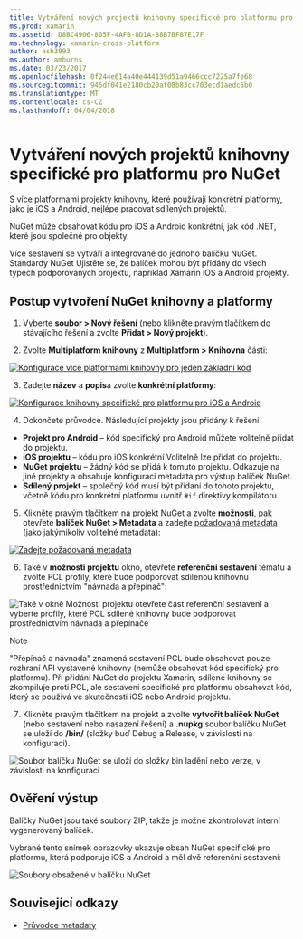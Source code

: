 ```yaml
---
title: Vytváření nových projektů knihovny specifické pro platformu pro NuGet
ms.prod: xamarin
ms.assetid: D8BC4906-805F-4AFB-8D1A-88B7BF87E17F
ms.technology: xamarin-cross-platform
author: asb3993
ms.author: amburns
ms.date: 03/23/2017
ms.openlocfilehash: 0f244e614a40e444139d51a9466ccc7225a7fe68
ms.sourcegitcommit: 945df041e2180cb20af08b83cc703ecd1aedc6b0
ms.translationtype: MT
ms.contentlocale: cs-CZ
ms.lasthandoff: 04/04/2018
---
```

# <a name="creating-new-platform-specific-library-projects-for-nuget"></a>Vytváření nových projektů knihovny specifické pro platformu pro NuGet

S více platformami projekty knihovny, které používají konkrétní platformy, jako je iOS a Android, nejlépe pracovat sdílených projektů.

NuGet může obsahovat kódu pro iOS a Android konkrétní, jak kód .NET, které jsou společné pro objekty.

Více sestavení se vytváří a integrované do jednoho balíčku NuGet. Standardy NuGet Ujistěte se, že balíček mohou být přidány do všech typech podporovaných projektu, například Xamarin iOS a Android projekty.

## <a name="steps-to-create-a-cross-platform-library-nuget"></a>Postup vytvoření NuGet knihovny a platformy

1. Vyberte **soubor > Nový řešení** (nebo klikněte pravým tlačítkem do stávajícího řešení a zvolte **Přidat > Nový projekt**).

2. Zvolte **Multiplatform knihovny** z **Multiplatform > Knihovna** části:

  [![](platform-specific-images/mulitplatform-library-sml.png "Konfigurace více platformami knihovny pro jeden základní kód")](platform-specific-images/multiplatform-library.png#lightbox)

3. Zadejte **název** a **popis**a zvolte **konkrétní platformy**:

  [![](platform-specific-images/specific-configure-sml.png "Konfigurace knihovny specifické pro platformu pro iOS a Android")](platform-specific-images/specific-configure.png#lightbox)

4. Dokončete průvodce. Následující projekty jsou přidány k řešení:

  - **Projekt pro Android** – kód specifický pro Android můžete volitelně přidat do projektu.
  - **iOS projektu** – kódu pro iOS konkrétní Volitelně lze přidat do projektu.
  - **NuGet projektu** – žádný kód se přidá k tomuto projektu. Odkazuje na jiné projekty a obsahuje konfiguraci metadata pro výstup balíček NuGet.
  - **Sdílený projekt** – společný kód musí být přidaní do tohoto projektu, včetně kódu pro konkrétní platformu uvnitř `#if` direktivy kompilátoru.

5. Klikněte pravým tlačítkem na projekt NuGet a zvolte **možnosti**, pak otevřete **balíček NuGet > Metadata** a zadejte [požadovaná metadata](~/cross-platform/app-fundamentals/nuget-multiplatform-libraries/metadata.md) (jako jakýmikoliv volitelné metadata):

  [![](platform-specific-images/specific-metadata-sml.png "Zadejte požadovaná metadata")](platform-specific-images/specific-metadata.png#lightbox)

6. Také v **možnosti projektu** okno, otevřete **referenční sestavení** tématu a zvolte PCL profily, které bude podporovat sdílenou knihovnu prostřednictvím "návnada a přepínač":

  ![](platform-specific-images/specific-reference-assemblies.png "Také v okně Možnosti projektu otevřete část referenční sestavení a vyberte profily, které PCL sdílené knihovny bude podporovat prostřednictvím návnada a přepínače")

  > [!NOTE]
> "Přepínač a návnada" znamená sestavení PCL bude obsahovat pouze rozhraní API vystavené knihovny (nemůže obsahovat kód specifický pro platformu). Při přidání NuGet do projektu Xamarin, sdílené knihovny se zkompiluje proti PCL, ale sestavení specifické pro platformu obsahovat kód, který se používá ve skutečnosti iOS nebo Android projektu.

7. Klikněte pravým tlačítkem na projekt a zvolte **vytvořit balíček NuGet** (nebo sestavení nebo nasazení řešení) a **.nupkg** soubor balíčku NuGet se uloží do **/bin/** (složky buď Debug a Release, v závislosti na konfiguraci).

  ![](platform-specific-images/create-nuget-package.png "Soubor balíčku NuGet se uloží do složky bin ladění nebo verze, v závislosti na konfiguraci")


## <a name="verifying-the-output"></a>Ověření výstup

Balíčky NuGet jsou také soubory ZIP, takže je možné zkontrolovat interní vygenerovaný balíček.

Vybrané tento snímek obrazovky ukazuje obsah NuGet specifické pro platformu, která podporuje iOS a Android a měl dvě referenční sestavení:

![](platform-specific-images/nuget-output.png "Soubory obsažené v balíčku NuGet")


## <a name="related-links"></a>Související odkazy

- [Průvodce metadaty](~/cross-platform/app-fundamentals/nuget-multiplatform-libraries/metadata.md)
